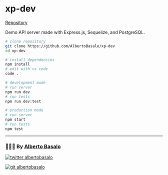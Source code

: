 # xp-dev

[Repository](https://github.com/AlbertoBasalo/xp-dev)

Demo API server made with Express.js, Sequelize, and PostgreSQL.

```bash
# clone repository
git clone https://github.com/AlbertoBasalo/xp-dev
cd xp-dev

# install dependencies
npm install
# edit with vs code
code .

# development mode
# run server
npm run dev
# run tests
npm run dev:test

# production mode
# run server
npm start
# run tests
npm test

```

---

<footer>
  <h3>🧑🏼‍💻 By <a href="https://albertobasalo.dev" target="blank">Alberto Basalo</a> </h3>
  <p>
    <a href="https://twitter.com/albertobasalo" target="blank">
      <img src="https://img.shields.io/twitter/follow/albertobasalo?logo=twitter&style=for-the-badge" alt="twitter albertobasalo" />
    </a>
  </p>
  <p>
    <a href="https://github.com/albertobasalo" target="blank">
      <img 
        src="https://img.shields.io/github/followers/albertobasalo?logo=github&label=profile albertobasalo&style=for-the-badge" alt="git albertobasalo" />
    </a>
  </p>
</footer>
